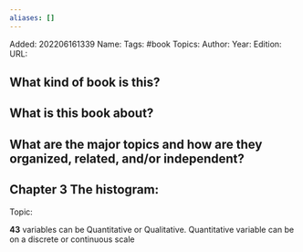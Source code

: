 ```yaml
---
aliases: []
---
```

Added: 202206161339
Name:
Tags: #book
Topics: 
Author: 
Year: 
Edition:
URL: 

## What kind of book is this?

## What is this book about?

## What are the major topics and how are they organized, related, and/or independent?

## Chapter 3 The histogram:
Topic:

**43** variables can be Quantitative or Qualitative. Quantitative variable can be on a discrete or continuous scale